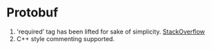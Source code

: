# Protobuf

1. 'required' tag has been lifted for sake of simplicity. [StackOverflow](https://stackoverflow.com/questions/31801257/why-required-and-optional-is-removed-in-protocol-buffers-3)
1. C++ style commenting supported.
